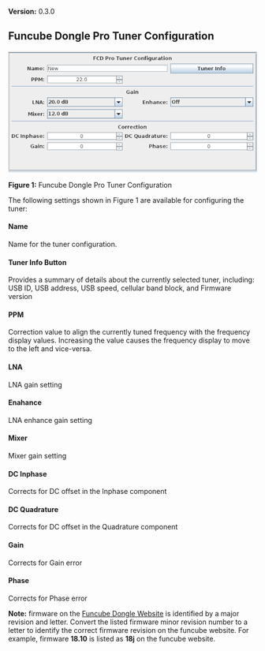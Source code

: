 **Version:** 0.3.0

Funcube Dongle Pro Tuner Configuration
---

![Figure 1: Funcube Dongle Pro Tuner Configuration](images/FuncubeDonglePro_V0.3.0.png)

**Figure 1:** Funcube Dongle Pro Tuner Configuration


The following settings shown in Figure 1 are available for configuring the tuner:

#### Name
Name for the tuner configuration. 

#### Tuner Info Button
Provides a summary of details about the currently selected tuner, including: USB ID, USB address,
USB speed, cellular band block, and Firmware version

#### PPM
Correction value to align the currently tuned frequency with the frequency display values.  Increasing 
the value causes the frequency display to move to the left and vice-versa.

#### LNA
LNA gain setting

#### Enahance
LNA enhance gain setting

#### Mixer
Mixer gain setting

#### DC Inphase
Corrects for DC offset in the Inphase component

#### DC Quadrature
Corrects for DC offset in the Quadrature component

#### Gain
Corrects for Gain error

#### Phase
Corrects for Phase error

**Note:** firmware on the [Funcube Dongle Website](http://www.funcubedongle.com/?page_id=313) 
is identified by a major revision and letter.  Convert the listed firmware minor revision number 
to a letter to identify the correct firmware revision on the funcube website.  For example, 
firmware **18.10** is listed as **18j** on the funcube website.
